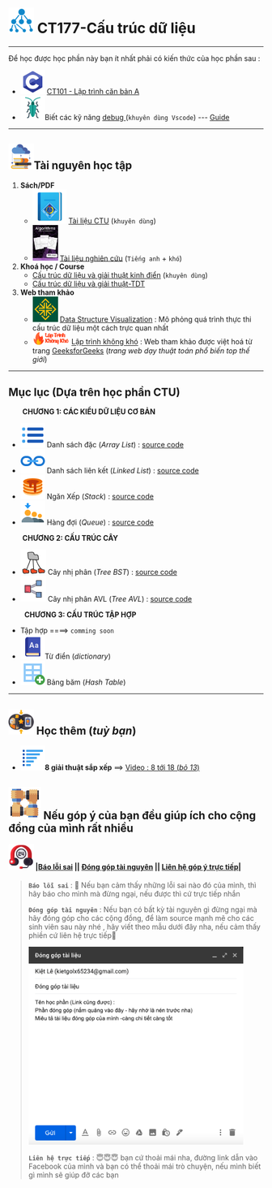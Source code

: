 # ![cautrucdulieupng](https://raw.githubusercontent.com/Zenfection/Image/master/2020/12/15-13-15-54-cautrucdulieu.png) CT177-Cấu trúc dữ liệu

---

Để học được học phần này bạn ít nhất phải có kiến thức của học phần sau :

- ![icons8cprogrammingpng](https://raw.githubusercontent.com/Zenfection/Image/master/2020/12/15-13-40-39-icons8-c_programming.png) [CT101 - Lập trình căn bản A](https://zenfection.github.io/CTU/CT101-Lap%20trinh%20can%20ban%20A/)
- ![icons8-bug.png](https://raw.githubusercontent.com/Zenfection/Image/master/2020/12/17-00-22-00-icons8-bug.png)Biết các kỹ năng [debug ](https://viblo.asia/p/gioi-thieu-ve-debug-DzVkpoKZenW)(`khuyên dùng Vscode`) --- [Guide](https://zenfection.github.io/Source/Vscode/)

---

## <img title="" src="https://raw.githubusercontent.com/Zenfection/Image/master/2020/12/15-14-31-38-Cloud%20Library.png" alt="Cloud Librarypng" width="50">Tài nguyên học tập

1. **Sách/PDF**
   - <img title="" src="https://raw.githubusercontent.com/Zenfection/Image/master/2020/12/16-22-48-56-CTU%20book.png" alt="CTU book.png" width="67"> [Tài liệu CTU](https://github.com/Zenfection/CTU/tree/main/CT177-Cau%20truc%20du%20lieu/Tài%20liệu) (`khuyên dùng`)
   - <img src="https://raw.githubusercontent.com/Zenfection/Image/master/2020/12/16-22-54-28-AlgorithmsGrow.png" title="" alt="AlgorithmsGrow.png" width="50">  [Tài liệu nghiên cứu](https://github.com/Zenfection/CTU/blob/main/Programing%20Book/Algorithms.pdf) (`Tiếng anh` + `khó`)
2. **Khoá học / Course**
   - [Cấu trúc dữ liệu và giải thuật kinh điển](https://drive.google.com/drive/folders/1YcUgdWSo9GjHm8j1644oPv5nUhj1tNKB?usp=sharing) (`khuyên dùng`)
   - [Cấu trúc dữ liệu và giải thuật-TDT](https://drive.google.com/drive/folders/1WHad8E9veuGBA4qItcOdZm1D5MG1ZiAr?usp=sharing) 
3. **Web tham khảo**
   - <img src="https://raw.githubusercontent.com/Zenfection/Image/master/2020/12/16-23-01-32-University_of_San_Francisco_logo.png" title="" alt="University_of_San_Francisco_logo.png" width="50"> [Data Structure Visualization](https://www.cs.usfca.edu/~galles/visualization/Algorithms.html) : Mô phỏng quá trình thực thi cấu trúc dữ liệu một cách trực quan nhất
   - <img src="https://raw.githubusercontent.com/Zenfection/Image/master/2020/12/16-23-00-16-logo-272-90.png" title="" alt="logo-272-90.png" width="73"> [Lập trình không khó](https://nguyenvanhieu.vn/ctdl-gt/) : Web tham khảo được việt hoá từ trang [GeeksforGeeks](https://www.geeksforgeeks.org) (*trang web dạy thuật toán phổ biến top thế giới*)

---

## Mục lục (Dựa trên học phần CTU)

       **CHƯƠNG 1: CÁC KIỂU DỮ LIỆU CƠ BẢN**

- ![icons8-list.png](https://raw.githubusercontent.com/Zenfection/Image/master/2020/12/16-23-16-31-icons8-list.png) Danh sách đặc (*Array List*) : [source code](https://github.com/Zenfection/CTU/tree/main/CT177-Cau%20truc%20du%20lieu/ArrayList) 
- ![icons8-link.png](https://raw.githubusercontent.com/Zenfection/Image/master/2020/12/16-23-16-51-icons8-link.png) Danh sách liên kết (*Linked List*) : [source code](https://github.com/Zenfection/CTU/tree/main/CT177-Cau%20truc%20du%20lieu/Linked%20List)
- ![icons8-pancake.png](https://raw.githubusercontent.com/Zenfection/Image/master/2020/12/16-23-17-18-icons8-pancake.png) Ngăn Xếp (*Stack*) : [source code](https://github.com/Zenfection/CTU/tree/main/CT177-Cau%20truc%20du%20lieu/Stack)
- ![icons8-joining_queue.png](https://raw.githubusercontent.com/Zenfection/Image/master/2020/12/16-23-17-32-icons8-joining_queue.png) Hàng đợi (*Queue*) : [source code](https://github.com/Zenfection/CTU/tree/main/CT177-Cau%20truc%20du%20lieu/Queue)

       **CHƯƠNG 2: CẤU TRÚC CÂY**

- ![icons8-folder_tree.png](https://raw.githubusercontent.com/Zenfection/Image/master/2020/12/16-23-17-59-icons8-folder_tree.png) Cây nhị phân (*Tree BST*) : [source code](https://github.com/Zenfection/CTU/tree/main/CT177-Cau%20truc%20du%20lieu/Tree)
- ![icons8-tree_structure.png](https://raw.githubusercontent.com/Zenfection/Image/master/2020/12/16-23-18-13-icons8-tree_structure.png) Cây nhị phân AVL (*Tree AVL*) : [source code](https://github.com/Zenfection/CTU/tree/main/CT177-Cau%20truc%20du%20lieu/Tree)

        **CHƯƠNG 3: CẤU TRÚC TẬP HỢP**

- Tập hợp ====> `comming soon`
- ![icons8-dictionary.png](https://raw.githubusercontent.com/Zenfection/Image/master/2020/12/16-23-19-14-icons8-dictionary.png)Từ điển (*dictionary*)
- ![icons8-insert_table.png](https://raw.githubusercontent.com/Zenfection/Image/master/2020/12/16-23-19-57-icons8-insert_table.png) Bảng băm (*Hash Table*)

---

## ![Blended Learning.png](https://raw.githubusercontent.com/Zenfection/Image/master/2020/12/17-00-24-28-Blended%20Learning.png) Học thêm (*tuỳ bạn*)

- ![icons8-sorting.png](https://raw.githubusercontent.com/Zenfection/Image/master/2020/12/17-00-27-47-icons8-sorting.png)**8 giải thuật sắp xếp** ==> [Video : 8 tới 18 (*bỏ 13*)](https://drive.google.com/drive/folders/1YcUgdWSo9GjHm8j1644oPv5nUhj1tNKB?usp=sharing)

## ![Community.png](https://raw.githubusercontent.com/Zenfection/Image/master/2020/12/16-23-32-26-Community.png) Nếu góp ý của bạn đều giúp ích cho cộng đồng của mình rất nhiều

#### <img src="https://raw.githubusercontent.com/Zenfection/Image/master/2020/12/17-00-06-15-24%20Support.png" title="" alt="24 Support.png" width="50"> |[Báo lỗi sai](https://forms.gle/pSEXEHXYFkAjRXDSA) || [Đóng góp tài nguyên](https://mail.google.com/mail/u/0/#inbox?compose=GTvVlcSPFqzlSXfwlPbNMlhrXBNDcckJQlXDrTBrLDFXKxSlpTPHKrRvhvZmLWdLHtLfXWcNWGNPC) || [Liên hệ góp ý trực tiếp](https://www.messenger.com/t/zenfection)|

> **`Báo lỗi sai`** : 🦈 Nếu bạn cảm thấy những lỗi sai nào đó của mình, thì hãy báo cho mình mà đừng ngại, nếu được thì cứ trực tiếp nhắn
> 
> **`Đóng góp tài nguyên`** : Nếu bạn có bất kỳ tài nguyên gì đừng ngại mà hãy đóng góp cho các cộng đồng, để làm source mạnh mẽ cho các sinh viên sau này nhé , hãy viết theo mẫu dưới đây nha, nếu cảm thấy phiền cứ liên hệ trực tiếp🐲
> 
> <img src="https://raw.githubusercontent.com/Zenfection/Image/master/2020/12/16-23-48-42-A%CC%89nh%20chu%CC%A3p%20Ma%CC%80n%20hi%CC%80nh%202020-12-16%20lu%CC%81c%2023.48.31.png" title="" alt="Ảnh chụp Màn hình 2020-12-16 lúc 23.48.31.png" width="424">
> 
> **`Liên hệ trực tiếp`** : 😇😇😇 bạn cứ thoải mái nha, đường link dẫn vào Facebook của mình và bạn có thể thoải mái trò chuyện, nếu mình biết gì mình sẽ giúp đỡ các bạn
